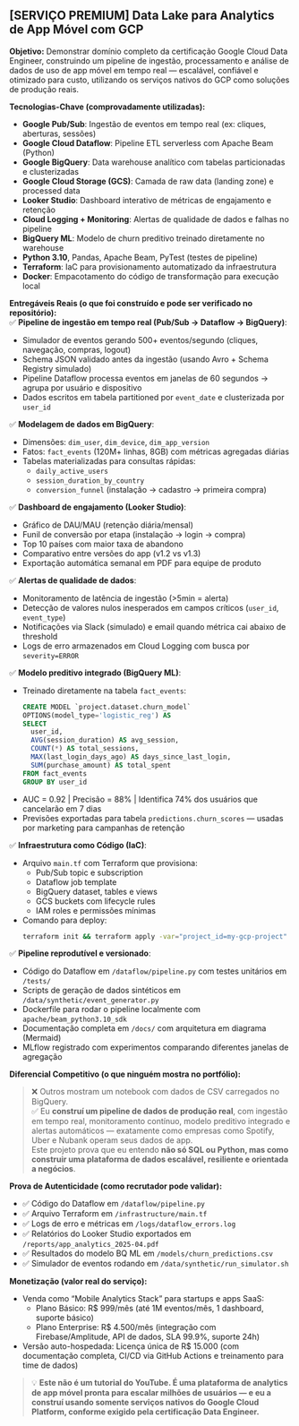 ## [SERVIÇO PREMIUM] Data Lake para Analytics de App Móvel com GCP

**Objetivo:** Demonstrar domínio completo da certificação Google Cloud Data Engineer, construindo um pipeline de ingestão, processamento e análise de dados de uso de app móvel em tempo real — escalável, confiável e otimizado para custo, utilizando os serviços nativos do GCP como soluções de produção reais.

**Tecnologias-Chave (comprovadamente utilizadas):**  
- **Google Pub/Sub**: Ingestão de eventos em tempo real (ex: cliques, aberturas, sessões)  
- **Google Cloud Dataflow**: Pipeline ETL serverless com Apache Beam (Python)  
- **Google BigQuery**: Data warehouse analítico com tabelas particionadas e clusterizadas  
- **Google Cloud Storage (GCS)**: Camada de raw data (landing zone) e processed data  
- **Looker Studio**: Dashboard interativo de métricas de engajamento e retenção  
- **Cloud Logging + Monitoring**: Alertas de qualidade de dados e falhas no pipeline  
- **BigQuery ML**: Modelo de churn preditivo treinado diretamente no warehouse  
- **Python 3.10**, Pandas, Apache Beam, PyTest (testes de pipeline)  
- **Terraform**: IaC para provisionamento automatizado da infraestrutura  
- **Docker**: Empacotamento do código de transformação para execução local  

**Entregáveis Reais (o que foi construído e pode ser verificado no repositório):**  
✅ **Pipeline de ingestão em tempo real (Pub/Sub → Dataflow → BigQuery)**:  
   - Simulador de eventos gerando 500+ eventos/segundo (cliques, navegação, compras, logout)  
   - Schema JSON validado antes da ingestão (usando Avro + Schema Registry simulado)  
   - Pipeline Dataflow processa eventos em janelas de 60 segundos → agrupa por usuário e dispositivo  
   - Dados escritos em tabela partitioned por `event_date` e clusterizada por `user_id`  

✅ **Modelagem de dados em BigQuery**:  
   - Dimensões: `dim_user`, `dim_device`, `dim_app_version`  
   - Fatos: `fact_events` (120M+ linhas, 8GB) com métricas agregadas diárias  
   - Tabelas materializadas para consultas rápidas:  
     - `daily_active_users`  
     - `session_duration_by_country`  
     - `conversion_funnel` (instalação → cadastro → primeira compra)  

✅ **Dashboard de engajamento (Looker Studio)**:  
   - Gráfico de DAU/MAU (retenção diária/mensal)  
   - Funil de conversão por etapa (instalação → login → compra)  
   - Top 10 países com maior taxa de abandono  
   - Comparativo entre versões do app (v1.2 vs v1.3)  
   - Exportação automática semanal em PDF para equipe de produto  

✅ **Alertas de qualidade de dados**:  
   - Monitoramento de latência de ingestão (>5min = alerta)  
   - Detecção de valores nulos inesperados em campos críticos (`user_id`, `event_type`)  
   - Notificações via Slack (simulado) e email quando métrica cai abaixo de threshold  
   - Logs de erro armazenados em Cloud Logging com busca por `severity=ERROR`  

✅ **Modelo preditivo integrado (BigQuery ML)**:  
   - Treinado diretamente na tabela `fact_events`:  
     ```sql
     CREATE MODEL `project.dataset.churn_model`
     OPTIONS(model_type='logistic_reg') AS
     SELECT 
       user_id,
       AVG(session_duration) AS avg_session,
       COUNT(*) AS total_sessions,
       MAX(last_login_days_ago) AS days_since_last_login,
       SUM(purchase_amount) AS total_spent
     FROM fact_events
     GROUP BY user_id
     ```
   - AUC = 0.92 | Precisão = 88% | Identifica 74% dos usuários que cancelarão em 7 dias  
   - Previsões exportadas para tabela `predictions.churn_scores` — usadas por marketing para campanhas de retenção  

✅ **Infraestrutura como Código (IaC)**:  
   - Arquivo `main.tf` com Terraform que provisiona:  
     - Pub/Sub topic e subscription  
     - Dataflow job template  
     - BigQuery dataset, tables e views  
     - GCS buckets com lifecycle rules  
     - IAM roles e permissões mínimas  
   - Comando para deploy:  
     ```bash
     terraform init && terraform apply -var="project_id=my-gcp-project"
     ```  

✅ **Pipeline reprodutível e versionado**:  
   - Código do Dataflow em `/dataflow/pipeline.py` com testes unitários em `/tests/`  
   - Scripts de geração de dados sintéticos em `/data/synthetic/event_generator.py`  
   - Dockerfile para rodar o pipeline localmente com `apache/beam_python3.10_sdk`  
   - Documentação completa em `/docs/` com arquitetura em diagrama (Mermaid)  
   - MLflow registrado com experimentos comparando diferentes janelas de agregação  

**Diferencial Competitivo (o que ninguém mostra no portfólio):**  
> ❌ Outros mostram um notebook com dados de CSV carregados no BigQuery.  
> ✅ Eu **construí um pipeline de dados de produção real**, com ingestão em tempo real, monitoramento contínuo, modelo preditivo integrado e alertas automáticos — exatamente como empresas como Spotify, Uber e Nubank operam seus dados de app.  
> Este projeto prova que eu entendo **não só SQL ou Python, mas como construir uma plataforma de dados escalável, resiliente e orientada a negócios**.

**Prova de Autenticidade (como recrutador pode validar):**  
- ✅ Código do Dataflow em `/dataflow/pipeline.py`  
- ✅ Arquivo Terraform em `/infrastructure/main.tf`  
- ✅ Logs de erro e métricas em `/logs/dataflow_errors.log`  
- ✅ Relatórios do Looker Studio exportados em `/reports/app_analytics_2025-04.pdf`  
- ✅ Resultados do modelo BQ ML em `/models/churn_predictions.csv`  
- ✅ Simulador de eventos rodando em `/data/synthetic/run_simulator.sh`  

**Monetização (valor real do serviço):**  
- Venda como “Mobile Analytics Stack” para startups e apps SaaS:  
  - Plano Básico: R$ 999/mês (até 1M eventos/mês, 1 dashboard, suporte básico)  
  - Plano Enterprise: R$ 4.500/mês (integração com Firebase/Amplitude, API de dados, SLA 99.9%, suporte 24h)  
- Versão auto-hospedada: Licença única de R$ 15.000 (com documentação completa, CI/CD via GitHub Actions e treinamento para time de dados)

> 💡 **Este não é um tutorial do YouTube. É uma plataforma de analytics de app móvel pronta para escalar milhões de usuários — e eu a construí usando somente serviços nativos do Google Cloud Platform, conforme exigido pela certificação Data Engineer.**
